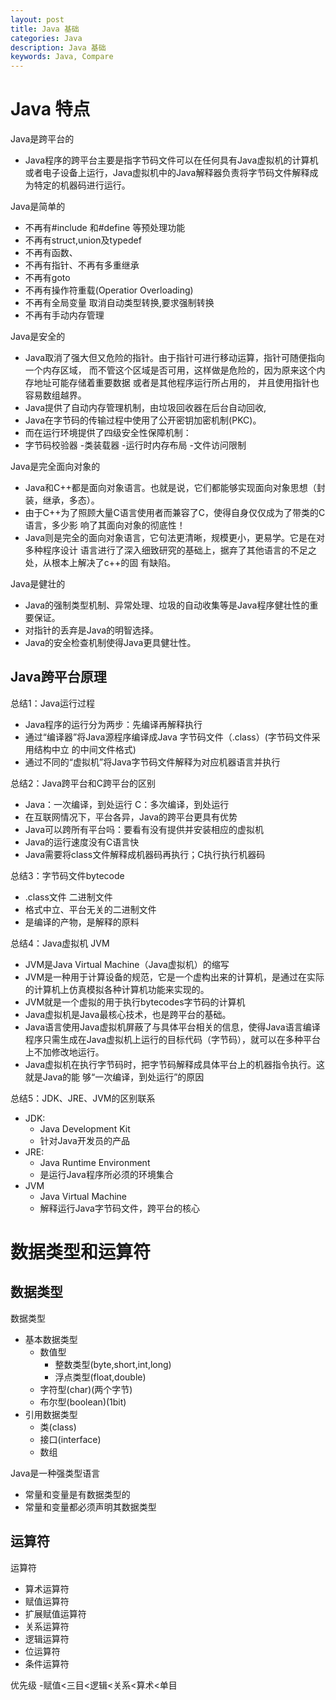 ```yaml
---
layout: post
title: Java 基础
categories: Java
description: Java 基础
keywords: Java, Compare
---
```


# Java 特点

Java是跨平台的
- Java程序的跨平台主要是指字节码文件可以在任何具有Java虚拟机的计算机或者电子设备上运行，Java虚拟机中的Java解释器负责将字节码文件解释成为特定的机器码进行运行。 

Java是简单的 
- 不再有#include 和#define 等预处理功能
- 不再有struct,union及typedef 
- 不再有函数、 
- 不再有指针、不再有多重继承 
- 不再有goto      
- 不再有操作符重载(Operatior Overloading) 
- 不再有全局变量           取消自动类型转换,要求强制转换 
- 不再有手动内存管理

Java是安全的
- Java取消了强大但又危险的指针。由于指针可进行移动运算，指针可随便指向一个内存区域， 而不管这个区域是否可用，这样做是危险的，因为原来这个内存地址可能存储着重要数据 或者是其他程序运行所占用的， 并且使用指针也容易数组越界。
- Java提供了自动内存管理机制，由垃圾回收器在后台自动回收, 
- Java在字节码的传输过程中使用了公开密钥加密机制(PKC)。
- 而在运行环境提供了四级安全性保障机制： 
- 字节码校验器 -类装载器 -运行时内存布局 -文件访问限制

Java是完全面向对象的
- Java和C++都是面向对象语言。也就是说，它们都能够实现面向对象思想（封装，继承，多态）。
- 由于C++为了照顾大量C语言使用者而兼容了C，使得自身仅仅成为了带类的C语言，多少影 响了其面向对象的彻底性！
- Java则是完全的面向对象语言，它句法更清晰，规模更小，更易学。它是在对多种程序设计 语言进行了深入细致研究的基础上，据弃了其他语言的不足之处，从根本上解决了c++的固 有缺陷。

Java是健壮的
- Java的强制类型机制、异常处理、垃圾的自动收集等是Java程序健壮性的重要保证。
- 对指针的丢弃是Java的明智选择。
- Java的安全检查机制使得Java更具健壮性。 


## Java跨平台原理

总结1：Java运行过程
- Java程序的运行分为两步：先编译再解释执行
- 通过“编译器”将Java源程序编译成Java 字节码文件（.class）(字节码文件采用结构中立 的中间文件格式)
- 通过不同的“虚拟机”将Java字节码文件解释为对应机器语言并执行 

总结2：Java跨平台和C跨平台的区别
- Java：一次编译，到处运行     C：多次编译，到处运行
- 在互联网情况下，平台各异，Java的跨平台更具有优势
- Java可以跨所有平台吗：要看有没有提供并安装相应的虚拟机
- Java的运行速度没有C语言快 
- Java需要将class文件解释成机器码再执行；C执行执行机器码  

总结3：字节码文件bytecode 
- .class文件  二进制文件 
- 格式中立、平台无关的二进制文件 
- 是编译的产物，是解释的原料

总结4：Java虚拟机 JVM 
- JVM是Java Virtual Machine（Java虚拟机）的缩写 
- JVM是一种用于计算设备的规范，它是一个虚构出来的计算机，是通过在实际的计算机上仿真模拟各种计算机功能来实现的。 
- JVM就是一个虚拟的用于执行bytecodes字节码的计算机
- Java虚拟机是Java最核心技术，也是跨平台的基础。
- Java语言使用Java虚拟机屏蔽了与具体平台相关的信息，使得Java语言编译程序只需生成在Java虚拟机上运行的目标代码（字节码），就可以在多种平台上不加修改地运行。 
- Java虚拟机在执行字节码时，把字节码解释成具体平台上的机器指令执行。这就是Java的能 够“一次编译，到处运行”的原因

总结5：JDK、JRE、JVM的区别联系 
- JDK: 
    - Java Development Kit 
    - 针对Java开发员的产品 
- JRE: 
    - Java Runtime Environment 
    - 是运行Java程序所必须的环境集合 
- JVM 
    - Java Virtual Machine 
    - 解释运行Java字节码文件，跨平台的核心

# 数据类型和运算符


## 数据类型
数据类型
- 基本数据类型
    - 数值型
        - 整数类型(byte,short,int,long)
        - 浮点类型(float,double)
    - 字符型(char)(两个字节)
    - 布尔型(boolean)(1bit)
- 引用数据类型
    - 类(class)
    - 接口(interface)
    - 数组



Java是一种强类型语言 
- 常量和变量是有数据类型的 
- 常量和变量都必须声明其数据类型

 
## 运算符
运算符
- 算术运算符
- 赋值运算符
- 扩展赋值运算符
- 关系运算符
- 逻辑运算符
- 位运算符
- 条件运算符

优先级
-赋值<三目<逻辑<关系<算术<单目




